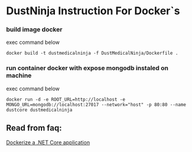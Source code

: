 # DustNinja Instruction For Docker`s

### build image docker

exec command below

```
docker build -t dustmedicalninja -f DustMedicalNinja/Dockerfile .
```

### run container docker with expose mongodb instaled on machine

exec command below

```
docker run -d -e ROOT_URL=http://localhost -e MONGO_URL=mongodb://localhost:27017 --network="host" -p 80:80 --name dustcore dustmedicalninja
```

## Read from faq:
[Dockerize a .NET Core application](https://docs.docker.com/engine/examples/dotnetcore/)
